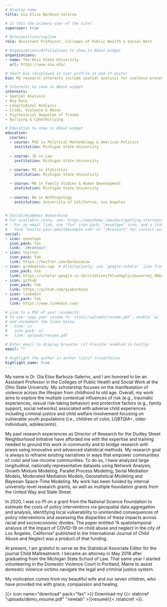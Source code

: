 ```yaml
---
# Display name
title: Gia Elise Barboza-Salerno

# Is this the primary user of the site?
superuser: true

# Role/position/tagline
role: Assistant Professor, Colleges of Public Health & Social Work

# Organizations/Affiliations to show in About widget
organizations:
- name: The Ohio State University
  url: https://www.osu.edu/

# Short bio (displayed in user profile at end of posts)
bio: My research interests include spatial analysis for violence prevention, longitudinal analysis for positive development and using big data for social justice.

# Interests to show in About widget
interests:
- Spatial Analysis
- Big Data
- Longitudinal Analysis
- Crime, Violence & Abuse
- Psychosocial Sequelae of Trauma
- Bullying & Cyberbullying

# Education to show in About widget
education:
  courses:
  - course: PhD in Political Methodology & American Politics
    institution: Michigan State University
  
  - course: JD in Law
    institution: Michigan State University
    
  - course: MS in Statistics
    institution: Michigan State University

  - course: MA in Family Studies & Human Development
    institution: Michigan State University
    
  - course: BA in Anthropology
    institution: University of California, Los Angeles
    

# Social/Academic Networking
# For available icons, see: https://wowchemy.com/docs/getting-started/page-builder/#icons
#   For an email link, use "fas" icon pack, "envelope" icon, and a link in the
#   form "mailto:your-email@example.com" or "/#contact" for contact widget.
social:
- icon: envelope
  icon_pack: fas
  link: '/#contact'
- icon: twitter
  icon_pack: fab
  link: https://twitter.com/BarbozaLaw
- icon: graduation-cap  # Alternatively, use `google-scholar` icon from `ai` icon pack
  icon_pack: fas
  link: https://scholar.google.co.uk/citations?hl=en&pli=1&user=ej_48AcAAAAJ
- icon: github
  icon_pack: fab
  link: https://github.com/giabarboza
- icon: linkedin
  icon_pack: fab
  link: https://www.linkedin.com/

# Link to a PDF of your resume/CV.
# To use: copy your resume to `static/uploads/resume.pdf`, enable `ai` icons in `params.toml`, 
# and uncomment the lines below.
# - icon: cv
#   icon_pack: ai
#   link: uploads/resume.pdf

# Enter email to display Gravatar (if Gravatar enabled in Config)
email: ""

# Highlight the author in author lists? (true/false)
highlight_name: true
---
```


My name is Dr. Gia Elise Barboza-Salerno, and I am honored to be an Assistant Professor in the Colleges of Public Health and Social Work at the Ohio State University. My scholarship focuses on the manifestation of violence across the lifespan from childhood to old age. Overall, my work aims to explore the multiple contextual influences of risk (e.g., traumatic experiences, sexual risk-taking behavior) and protective factors (e.g., family support, social networks) associated with adverse child experiences including criminal justice and child welfare involvement focusing on vulnerable youth populations (i.e., children of color, LGBTQIA+, older individuals, adolescents). 

My past research experiences as Director of Research for the Dudley Street Neighborhood Initiative have afforded me with the expertise and training needed to ground this work in community and to bridge research with praxis using innovative and advanced statistical methods. My research goal is always to reframe existing narratives in ways that empower communities of color and low-income communities. To do so, I have analyzed large longitudinal, nationally representative datasets using Network Analysis, Growth Mixture Modeling, Parallel Process Modeling, Serial Mediation Models, Moderated Mediation Models, Geostatistical Modeling and Bayesian Space-Time Modeling. My work has been funded by internal university-level research grants, as well as multiple foundation grants from the United Way and State Street. 

In 2020, I was co-PI on a grant from the National Science Foundation to estimate the costs of policy interventions via geospatial data aggregation and analysis, identifying local vulnerability to unintended consequences of policy interventions and assessing the disparities of these impacts across racial and socioeconomic divides. The paper entitled “A spatiotemporal analysis of the impact of COVID-19 on child abuse and neglect in the city of Los Angeles, California” published in the International Journal of Child Abuse and Neglect was a product of that funding. 

At present, I am grateful to serve as the Statistical Associate Editor for the journal Child Maltreatment. I became an attorney in May 2018 after graduating from the Michigan State School of Law. That same year I started volunteering in the Domestic Violence Court in Portland, Maine to assist domestic violence victims navigate the legal and criminal justice system. 

My motivation comes from my beautiful wife and our seven children, who have provided me with grace, compassion and healing.

{{< icon name="download" pack="fas" >}} Download my {{< staticref "uploads/demo_resume.pdf" "newtab" >}}resumé{{< /staticref >}}.
